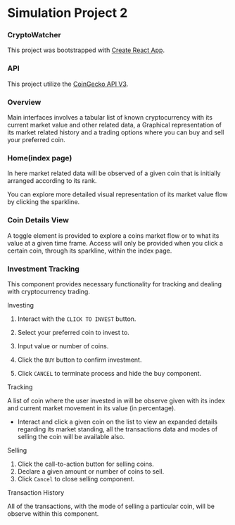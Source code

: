 # Simulation Project 2

  

### CryptoWatcher

  

This project was bootstrapped with [Create React App](https://github.com/facebook/create-react-app).

  

### API

 
This project utilize the [CoinGecko API V3](https://www.coingecko.com/api/documentations/v3#/).

  

### Overview

  

Main interfaces involves a tabular list of known cryptocurrency with its current market value and other related data, a Graphical representation of its market related history and a trading options where you can buy and sell your preferred coin.

  

### Home(index page)

  

In here market related data will be observed of a given coin that is initially arranged according to its rank.

You can explore more detailed visual representation of its market value flow by clicking the sparkline.

  

### Coin Details View

  

A toggle element is provided to explore a coins market flow or to what its value at a given time frame. Access will only be provided when you click a certain coin, through its sparkline, within the index page.

  

### Investment Tracking

  

This component provides necessary functionality for tracking and dealing with cryptocurrency trading.

  

Investing

  

1. Interact with the `CLICK TO INVEST` button.

2. Select your preferred coin to invest to.

3. Input value or number of coins.

4. Click the `BUY` button to confirm investment.

5. Click `CANCEL` to terminate process and hide the buy component.

  

Tracking

A list of coin where the user invested in will be observe given with its index and current market movement in its value (in percentage).

- Interact and click a given coin on the list to view an expanded details regarding its market standing, all the transactions data and modes of selling the coin will be available also.

Selling

1. Click the call-to-action button for selling coins.
2. Declare a given amount or number of coins to sell.
3. Click `Cancel` to close selling component.

Transaction History

All of the transactions, with the mode of selling a particular coin, will be observe within this component.